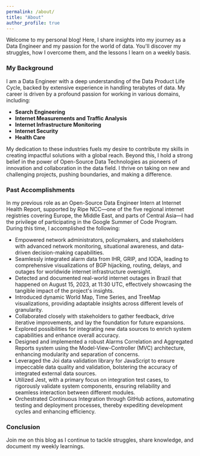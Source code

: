 ```yaml
---
permalink: /about/
title: "About"
author_profile: true
---
```


Welcome to my personal blog! Here, I share insights into my journey as a Data Engineer and my passion for the world of data. You'll discover my struggles, how I overcome them, and the lessons I learn on a weekly basis.

### My Background
I am a Data Engineer with a deep understanding of the Data Product Life Cycle, backed by extensive experience in handling terabytes of data. My career is driven by a profound passion for working in various domains, including:
- **Search Engineering**
- **Internet Measurements and Traffic Analysis**
- **Internet Infrastructure Monitoring**
- **Internet Security**
- **Health Care**

My dedication to these industries fuels my desire to contribute my skills in creating impactful solutions with a global reach. Beyond this, I hold a strong belief in the power of Open-Source Data Technologies as pioneers of innovation and collaboration in the data field. I thrive on taking on new and challenging projects, pushing boundaries, and making a difference.

### Past Accomplishments
In my previous role as an Open-Source Data Engineer Intern at Internet Health Report, supported by Ripe NCC—one of the five regional internet registries covering Europe, the Middle East, and parts of Central Asia—I had the privilege of participating in the Google Summer of Code Program. During this time, I accomplished the following:

- Empowered network administrators, policymakers, and stakeholders with advanced network monitoring, situational awareness, and data-driven decision-making capabilities.
- Seamlessly integrated alarm data from IHR, GRIP, and IODA, leading to comprehensive visualizations of BGP hijacking, routing, delays, and outages for worldwide internet infrastructure oversight.
- Detected and documented real-world internet outages in Brazil that happened on August 15, 2023, at 11:30 UTC, effectively showcasing the tangible impact of the project's insights.
- Introduced dynamic World Map, Time Series, and TreeMap visualizations, providing adaptable insights across different levels of granularity.
- Collaborated closely with stakeholders to gather feedback, drive iterative improvements, and lay the foundation for future expansions.
- Explored possibilities for integrating new data sources to enrich system capabilities and enhance overall accuracy.
- Designed and implemented a robust Alarms Correlation and Aggregated Reports system using the Model-View-Controller (MVC) architecture, enhancing modularity and separation of concerns.
- Leveraged the Joi data validation library for JavaScript to ensure impeccable data quality and validation, bolstering the accuracy of integrated external data sources.
- Utilized Jest, with a primary focus on integration test cases, to rigorously validate system components, ensuring reliability and seamless interaction between different modules.
- Orchestrated Continuous Integration through GitHub actions, automating testing and deployment processes, thereby expediting development cycles and enhancing efficiency.

### Conclusion

Join me on this blog as I continue to tackle struggles, share knowledge, and document my weekly learnings.
